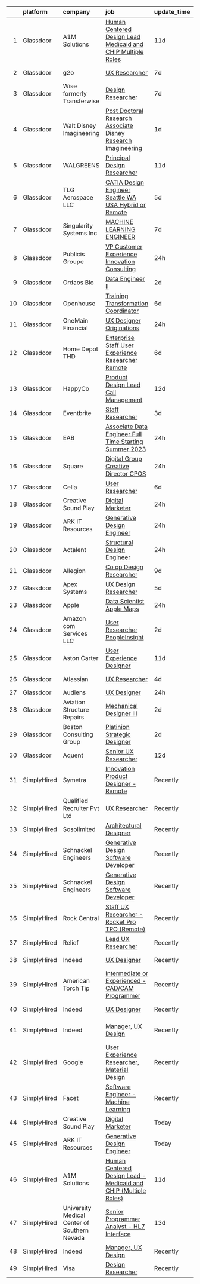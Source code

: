 

|    | platform    | company                                      | job                                                                                                                                                                                                                                                                                                                                                                                                                                                                                                                                                                                                                                                                                                                                                                                                                                                                                                                                                                                                                                                                                                                                                                                                                                                                                                                                                                               | update_time   | location                  |
|---:|:------------|:---------------------------------------------|:----------------------------------------------------------------------------------------------------------------------------------------------------------------------------------------------------------------------------------------------------------------------------------------------------------------------------------------------------------------------------------------------------------------------------------------------------------------------------------------------------------------------------------------------------------------------------------------------------------------------------------------------------------------------------------------------------------------------------------------------------------------------------------------------------------------------------------------------------------------------------------------------------------------------------------------------------------------------------------------------------------------------------------------------------------------------------------------------------------------------------------------------------------------------------------------------------------------------------------------------------------------------------------------------------------------------------------------------------------------------------------|:--------------|:--------------------------|
|  1 | Glassdoor   | A1M Solutions                                | [Human Centered Design Lead   Medicaid and CHIP  Multiple Roles ](https://www.glassdoor.com/partner/jobListing.htm?pos=118&ao=1136043&s=58&guid=00000182a5721390aaa34487b6cb5cb0&src=GD_JOB_AD&t=SR&vt=w&ea=1&cs=1_e6cca0af&cb=1660633093358&jobListingId=1008054171544&jrtk=3-0-1gain44u22g8m001-1gain44uhii38800-41ba618c4ce0747d-)                                                                                                                                                                                                                                                                                                                                                                                                                                                                                                                                                                                                                                                                                                                                                                                                                                                                                                                                                                                                                                             | 11d           | Baltimore, MD             |
|  2 | Glassdoor   | g2o                                          | [UX Researcher](https://www.glassdoor.com/partner/jobListing.htm?pos=126&ao=1136043&s=58&guid=00000182a5721390aaa34487b6cb5cb0&src=GD_JOB_AD&t=SR&vt=w&cs=1_7c6f54b8&cb=1660633093358&jobListingId=1008061203757&jrtk=3-0-1gain44u22g8m001-1gain44uhii38800-202fcdfb3e7bbcab-)                                                                                                                                                                                                                                                                                                                                                                                                                                                                                                                                                                                                                                                                                                                                                                                                                                                                                                                                                                                                                                                                                                    | 7d            | Columbus, OH              |
|  3 | Glassdoor   | Wise formerly Transferwise                   | [Design Researcher](https://www.glassdoor.com/partner/jobListing.htm?pos=117&ao=1136043&s=58&guid=00000182a5721390aaa34487b6cb5cb0&src=GD_JOB_AD&t=SR&vt=w&cs=1_2192c6de&cb=1660633093358&jobListingId=1008061068404&jrtk=3-0-1gain44u22g8m001-1gain44uhii38800-8e8d3fd3090ffea4-)                                                                                                                                                                                                                                                                                                                                                                                                                                                                                                                                                                                                                                                                                                                                                                                                                                                                                                                                                                                                                                                                                                | 7d            | New York, NY              |
|  4 | Glassdoor   | Walt Disney Imagineering                     | [Post Doctoral Research Associate  Disney Research Imagineering](https://www.glassdoor.com/partner/jobListing.htm?pos=107&ao=1110586&s=58&guid=00000182a5721390aaa34487b6cb5cb0&src=GD_JOB_AD&t=SR&vt=w&cs=1_29b1f866&cb=1660633093355&jobListingId=1008070871758&cpc=1FDE87803EF93CD3&jrtk=3-0-1gain44u22g8m001-1gain44uhii38800-094cb28899651f1e--6NYlbfkN0DAFTyt7pbDCC2JPO79CSdi1dIb81yjczP5qsKcZIxgiYm3-7g-689UDqHItQTwke9Fx28i8WvyzUKXqY8nPuZwaZLte5ddTqjQHCSuU5-ym2PGqwmmKXFtINbEiUYIg1mB-NmFatQHYkr_1eGlerVcAfCzygTPNzjEtBLdlkoRykc9qE6EZDidgx8Q-UExmWPY4YfY3UtTc4KscVhj4SxqWZZdnU9UFXi08g6-GIDQ_xnqIhZkbA-N3Y5WQAc5G81DPzl_PN7wm_sC6btmT-tL31YUfFQb8HkeEQlHWOXeO8XWpjTHmjCTIyMn6TzQ4U-cJ7zHnZt1X1-Yhrci1q1VPfecjQMS-7xtsB9jO__l3bUz9-chnln1KxU3ClIDvkCLZEd1h7WvQjNOypfEjSO4_sq4anE3BiO1eyNrnagydmv8XhKeqv3ueFrrmx0m2fk%3D)                                                                                                                                                                                                                                                                                                                                                                                                                                                                                                                                                | 1d            | Glendale, CA              |
|  5 | Glassdoor   | WALGREENS                                    | [Principal Design Researcher](https://www.glassdoor.com/partner/jobListing.htm?pos=129&ao=1136043&s=58&guid=00000182a5721390aaa34487b6cb5cb0&src=GD_JOB_AD&t=SR&vt=w&cs=1_8fe3f4f5&cb=1660633093358&jobListingId=1008054519490&jrtk=3-0-1gain44u22g8m001-1gain44uhii38800-6a57ac7a80c64215-)                                                                                                                                                                                                                                                                                                                                                                                                                                                                                                                                                                                                                                                                                                                                                                                                                                                                                                                                                                                                                                                                                      | 11d           | Chicago, IL               |
|  6 | Glassdoor   | TLG Aerospace  LLC                           | [CATIA Design Engineer   Seattle WA  USA    Hybrid or Remote](https://www.glassdoor.com/partner/jobListing.htm?pos=108&ao=1110586&s=58&guid=00000182a5721390aaa34487b6cb5cb0&src=GD_JOB_AD&t=SR&vt=w&ea=1&cs=1_a4ff3b87&cb=1660633093357&jobListingId=1008065865434&cpc=2CAED5C921A5F994&jrtk=3-0-1gain44u22g8m001-1gain44uhii38800-0040c5469c466f80--6NYlbfkN0BKgzQyzTF1Q9mOsR1amaS-juVGLjHt5Cdom-gEF9y-xWqkDHxzYyAYpJ3zUcDhxz4Ucf0zofPiYoEIDmBTRbiOZ55wDGzQ3IoJ104kSJOEtv19uoBn6H2Uul8rVc9knP6AVoyemQZ36veN3QI-BZuLQyoIs5b6xvEs0rEnx54MoqeORBjUJloUumLEXEADN9lbfu2T9wkRmoP3lOOy3kxn1c_hT7nwSCT7xhNC7PZfmEucT-fG5BCjbehLNSKiD0eCelRmXN9l1WuNaYDKxIkSA59I8LFwQKspp4IIH9M0OoX_t6xsE1TXsquKQsdjHCuk0FsdH-uuP0ZArqFuEaFKu_c6ALclF0DcI6OSrY3m3ChhP-4yICK963zEav8Tn7p61PvQ6MEOjpO2IDbic7E1sa37TbR3I8L1kxBQuRbL1fe9V_5629uhak9-Z4YS6ui-qcaf3y0s7XZZkrOfk7CTY-ywfXTSvIsxOvYjHYEXJAFB779_g2K60Pfvt7StXBbaTfMX-7IIjYOSZrh28S-TbFiTVftIQ-I%3D)                                                                                                                                                                                                                                                                                                                                                                                                                                              | 5d            | Seattle, WA               |
|  7 | Glassdoor   | Singularity Systems Inc                      | [MACHINE LEARNING ENGINEER](https://www.glassdoor.com/partner/jobListing.htm?pos=102&ao=1110586&s=58&guid=00000182a5721390aaa34487b6cb5cb0&src=GD_JOB_AD&t=SR&vt=w&ea=1&cs=1_cc5cc701&cb=1660633093355&jobListingId=1008061183924&cpc=AA7790897323AD50&jrtk=3-0-1gain44u22g8m001-1gain44uhii38800-7210eacefcc866b2--6NYlbfkN0CtwOkgDuej6vPfWODMxjOIyNEohQmdYMppGq8y8dOpBhDQGscm3dodQ8jwyPYAPvtMN8oOsFtAXeV00_JlJr2hexHfooBDObTkIixtocVIuly5mY_LhOoVsfT3yebNSuw3MixXazDBx5MNcje3IPzphM3oPK2w_zBOyGtydC8v00WH2tx7Qgl3pYOavSXSaCnvMNQfVVmoagizBKJbU3uXejRvt9iTLd4NkLzaN3RryJk3cw-1qf8lNLHiKbGt8F1zxC5cVj7Sg371JLW0nqflhz7S_lr6kqS81k7TqejnhtBKxQVFo0Qc4iDajH8cWE6kcs3Fj3osSqBW-qrTVWIInpTIRcXHN9uF7DLpdfYhJwf55mMC0-AJKZEspHxloMVQjycR4zghaYf1awNzIPdTTcMjdogYysY7JEDIXu1XbxvMJjsSPsMIysWwoQJte0YhD9o9MnTky9DCrAHcJCoMAeena-nRKwExhdQs7uTAUBzeotPLP8HxwBhaZtJ0wXftSfrgbnXOWg%3D%3D)                                                                                                                                                                                                                                                                                                                                                                                                                                                                                                  | 7d            | Princeton, NJ             |
|  8 | Glassdoor   | Publicis Groupe                              | [VP Customer Experience   Innovation Consulting](https://www.glassdoor.com/partner/jobListing.htm?pos=103&ao=1110586&s=58&guid=00000182a5721390aaa34487b6cb5cb0&src=GD_JOB_AD&t=SR&vt=w&cs=1_d51fc274&cb=1660633093354&jobListingId=1008072428603&cpc=036CEF58F9688075&jrtk=3-0-1gain44u22g8m001-1gain44uhii38800-925809f753b70d74--6NYlbfkN0D_XFSRfOpY7hhzl86VUrgfgdzYRVdqdkK81Ka1OFk9uoBeHTQ5PA0c8DCk8CaDkiZvQ96cH1tiabOA-EF73I75zlhjH_i8faoGfNUWOV_eQZ5RnpkacEc38PJoN43FDIAyqlmxUqaIfCS72ygbzcHdddE4LU4eAtNPbDfHHO9Y-kPT8OT0ssGHPzjaQG3MmWnd9cj3FSbqBQn04C9LU0KbvTTS1HCEZqQwo3MKZscfVvpBir5hYvNwOOkd4iH19KYaYOVnyXn_c0Dmqt1CtXO9lKoCjkrdfhyGft5TIToREmxYVmQSZWeBaTT3o83fyRvq4y884fPHzmcHaTHTnXGERWzgc-m6IpHuAlPgxnSekuSWC9BL1OB26l_39yCJLhkL69Y0Le8dfRNIaD63J7G6mZhAUJE-NXYShN1FF1ogqpGNHoRckgkOcdASzaX-TlTvaz2PItV4UyP8f0NvAz46hxPplDgIm9XVL0LJ-fJKwCyZLjn23PGYUobazJdWu5ZoBF88adM88rYZGyZDP7wo-Q-HpSBjDzht6WwJJD3VFrpYKHZFZLP96ST8_2LvbxanXk2VgQtPMqY6H10EIUV1)                                                                                                                                                                                                                                                                                                                                                                                                              | 24h           | Chicago, IL               |
|  9 | Glassdoor   | Ordaos Bio                                   | [Data Engineer II](https://www.glassdoor.com/partner/jobListing.htm?pos=110&ao=1110586&s=58&guid=00000182a5721390aaa34487b6cb5cb0&src=GD_JOB_AD&t=SR&vt=w&cs=1_d65f1b85&cb=1660633093356&jobListingId=1008069772532&cpc=FAE5E775D180B2FB&jrtk=3-0-1gain44u22g8m001-1gain44uhii38800-a52e4f4e1b4705e6--6NYlbfkN0DG4ntHtB_rMsnfhgmnSvK2brktLme1L4SiDeJjQ-izrVOLqRJ5-yjEhSyAj73O13Q6PqClqupxeGeG-RRlaFEm2N2-zOAeczuccoK1YhQQ5XAx-kWA75mS1ghaY2n-Onk6LccoOQo4MSdOSkU5kOz9uNZ6TU69W7mk8WRdunDrmDkPgy7_Nw7T5RUmLZ41UBh30Vyl8retSWdv_dPdgPrIu8vkiguhgNYfpAk6Ml-sTw8YLPSLh7NfFBLi7udSzDHqeChOMeWvZRZeIGAIlVVVowtFl8rfe6Gvkqpx3vtCtBQqw3DYb_Eval2ZqGWLbYHKKl4kTaNJi2oxAdO8jUVMIMZIDtFoNlDNab1KZ7Vj5XYDMadny2IHcEzJGinx3elPFzYdv-ndqQaSD2E_aYUUNmhYrGFpQx43ZEgoMXlfV2Lxcl3QcC8Koh1SBP8xqs_EFMkn_tLArw-KgVTWnkqpnpb5DXAwPQkm_yMQ0ZZ_clKQ3wYFqNMWikdsYungAdFN2RUju_6GlRHqaCOQQOMXTGJ9jIUViV-6U8odAeGTEH016p3k_DnZWbhgyZ_q29LXiEq052A8zGMHxiS9lp0rQpY6jKN9np3vhS9WhGEr5DPUfGdHA6r-zHawT4EdmjJk5O9clL8OxFOd2CYZLCNFqe8yD7uk_FoFIo5oj1xye-tAjIzK-7PA1E50H_fh5etYF_iIJ7l2ECO4tv2N2Nk-LJPN7Si05b7LlrRUgkI1o1SY9VvygWOVSQgQVM4kSngmMRApRibGz1YBIRm8tECkIlvwS1sY08AiVKWk9h8smM51VYVWaNpUcgc5Bux-xUuN-WJTCXE4GWaCQuxOwa_aT2QxfaCH-q94vbbbrv8yACZtIc0saRb8kH10m33XIyThr0IxFYZJNInx8wQ-VUBc3iX4yrMIzPKYnjLn75VqOl_cE_t8AA88ZC1o6DhM07yMSnSzl37WYA%3D%3D)                                                | 2d            | New York, NY              |
| 10 | Glassdoor   | Openhouse                                    | [Training   Transformation Coordinator](https://www.glassdoor.com/partner/jobListing.htm?pos=130&ao=1136043&s=58&guid=00000182a5721390aaa34487b6cb5cb0&src=GD_JOB_AD&t=SR&vt=w&ea=1&cs=1_76e36b91&cb=1660633093358&jobListingId=1008063012598&jrtk=3-0-1gain44u22g8m001-1gain44uhii38800-1913d0dffbc4fdb2-)                                                                                                                                                                                                                                                                                                                                                                                                                                                                                                                                                                                                                                                                                                                                                                                                                                                                                                                                                                                                                                                                       | 6d            | San Francisco, CA         |
| 11 | Glassdoor   | OneMain Financial                            | [UX Designer   Originations](https://www.glassdoor.com/partner/jobListing.htm?pos=105&ao=1110586&s=58&guid=00000182a5721390aaa34487b6cb5cb0&src=GD_JOB_AD&t=SR&vt=w&cs=1_7195ac5f&cb=1660633093355&jobListingId=1008071914189&cpc=59DEFF8D475298C3&jrtk=3-0-1gain44u22g8m001-1gain44uhii38800-581daa19ae61f5be--6NYlbfkN0Bjlu5n-gv5HO0Uw8oUWkLCzq7-4ueCq4bqHo-b0jTNgI54p76ZEKrkhhuicj6XEfpIjo7a25H-HLJS-w4TtHM5DVIGHRKKR7eoWugnC8SXCGGTuH0dhIGNY3EJpiSQ6rrIpQK3fHbdk5f1zo57fa6c1PTYQZ8yo04Juf7tfOBjUzHEhO7jgSeTY-VXIX0RQjgQohJQhz4G6X032VMmt5qTaBzEpJ6u1unkyY5IsdbDkUgNbxwQzO85iIzxHfeJHxEbBQaD4LpTeTgdmBS0fqYJiFvK17Wsz7y5gX2x0cGJbn1KMOGr7KOYpBZZW_DYyUKIhZChcl-SSMjNZHblu9zsBVh_fPXUu4GM3IS6xdRCwILzJjwXNYEa4h6vpGL3hkKd6Zh8LpxNosoIbkARPlTu0AJpBr4gbHB0H1yrqqtaauZ8ZkKaruztvy-Ba3hzmG8%3D)                                                                                                                                                                                                                                                                                                                                                                                                                                                                                                                                                                                    | 24h           | Fort Worth, TX            |
| 12 | Glassdoor   | Home Depot   THD                             | [Enterprise Staff User Experience Researcher  Remote ](https://www.glassdoor.com/partner/jobListing.htm?pos=123&ao=1136043&s=58&guid=00000182a5721390aaa34487b6cb5cb0&src=GD_JOB_AD&t=SR&vt=w&cs=1_2542d4e9&cb=1660633093358&jobListingId=1008063577185&jrtk=3-0-1gain44u22g8m001-1gain44uhii38800-98841ea7cd005356-)                                                                                                                                                                                                                                                                                                                                                                                                                                                                                                                                                                                                                                                                                                                                                                                                                                                                                                                                                                                                                                                             | 6d            | Atlanta, GA               |
| 13 | Glassdoor   | HappyCo                                      | [Product Design Lead   Call Management](https://www.glassdoor.com/partner/jobListing.htm?pos=122&ao=1136043&s=58&guid=00000182a5721390aaa34487b6cb5cb0&src=GD_JOB_AD&t=SR&vt=w&ea=1&cs=1_21b9cba1&cb=1660633093358&jobListingId=1008051268890&jrtk=3-0-1gain44u22g8m001-1gain44uhii38800-d64db073e1c3b8c9-)                                                                                                                                                                                                                                                                                                                                                                                                                                                                                                                                                                                                                                                                                                                                                                                                                                                                                                                                                                                                                                                                       | 12d           | Remote                    |
| 14 | Glassdoor   | Eventbrite                                   | [Staff Researcher](https://www.glassdoor.com/partner/jobListing.htm?pos=115&ao=1136043&s=58&guid=00000182a5721390aaa34487b6cb5cb0&src=GD_JOB_AD&t=SR&vt=w&cs=1_63c9833f&cb=1660633093357&jobListingId=1008069024242&jrtk=3-0-1gain44u22g8m001-1gain44uhii38800-c41e0339f0bcd15d-)                                                                                                                                                                                                                                                                                                                                                                                                                                                                                                                                                                                                                                                                                                                                                                                                                                                                                                                                                                                                                                                                                                 | 3d            | Remote                    |
| 15 | Glassdoor   | EAB                                          | [Associate Data Engineer  Full Time Starting Summer 2023 ](https://www.glassdoor.com/partner/jobListing.htm?pos=116&ao=1136043&s=58&guid=00000182a5721390aaa34487b6cb5cb0&src=GD_JOB_AD&t=SR&vt=w&cs=1_97f47bb7&cb=1660633093357&jobListingId=1008071825333&jrtk=3-0-1gain44u22g8m001-1gain44uhii38800-30fa73502429d50f-)                                                                                                                                                                                                                                                                                                                                                                                                                                                                                                                                                                                                                                                                                                                                                                                                                                                                                                                                                                                                                                                         | 24h           | Remote                    |
| 16 | Glassdoor   | Square                                       | [Digital Group Creative Director  CPOS](https://www.glassdoor.com/partner/jobListing.htm?pos=125&ao=1136043&s=58&guid=00000182a5721390aaa34487b6cb5cb0&src=GD_JOB_AD&t=SR&vt=w&cs=1_43aa5d09&cb=1660633093358&jobListingId=1008072943759&jrtk=3-0-1gain44u22g8m001-1gain44uhii38800-a10c8fbe432f51d3-)                                                                                                                                                                                                                                                                                                                                                                                                                                                                                                                                                                                                                                                                                                                                                                                                                                                                                                                                                                                                                                                                            | 24h           | Los Angeles, CA           |
| 17 | Glassdoor   | Cella                                        | [User Researcher](https://www.glassdoor.com/partner/jobListing.htm?pos=104&ao=1110586&s=58&guid=00000182a5721390aaa34487b6cb5cb0&src=GD_JOB_AD&t=SR&vt=w&cs=1_60e0c55e&cb=1660633093355&jobListingId=1008063335527&cpc=AC285F3A3ECA6BB0&jrtk=3-0-1gain44u22g8m001-1gain44uhii38800-7b47077143880670--6NYlbfkN0ABL5jwqrJX8j4-zsE1pdctockIOMh3bUiDojLxDHSgft-IBPHc-ugKxXUaFJpc9dcjlWjZdJls5oZUQmc3oxOF2YDr_yXSSNbXLCmenrFqs0rU5lpjVP81iyWap-KeNsUfQcYNfGp2G8CCDy8-Hw39OyeeZ-dU8YKHXDFjD7niJtDK2StkgXxuezG3CNz8Aem-nWXwBZE409_yuP0-PBrDEmmhgCps69rXO3KB5fs5M10VFLrQ3ELctXe8lcuofAdHj-MT68aaAR-LtH_kT9s1x-pVNDPymvHwAhmV5Cn3rrzj1oJbSZ5oXH4_5ldDJvxhBrbJ38ittl6tfC1F1_-6FUO_2TDt94krHzsUDxalGyEbDsiUQzk2BCzPKX9izOGNDsC2VNjNl7dT98hhKaEUVynlk_HEbrE_6H-X42FIzf-4lbxIxYuUc_K9WB1NwtXwzkKMPRcP_yzs0DcOh2mrbzK8wp20PI95OJY_ofAtovZdvPVEVwfE3mVqfeMLxryq1NuGosHpIMb_7rFm5_Y8nzTbXrXlu2pc-IkKLNZY2ylWlRJmZbn8-Zelrr94fiI2cDBa4_McAK6egUayhg_oJX9w6X_-dwuAFkPOcSLh55jB7Fetd_loK_MFfEtzTMEnlWAD2jbjBOEs7Mey-ucpkwwNOLH-52VyipThtTectVUNCpIsTf-GSaAqkDsnJRrO0dMnrwVHNWMPb4qq5VogU9cuubiFitFRfAbTrHKfc3lHJ4UTu02o)                                                                                                                                                                                                                                                                             | 6d            | Philadelphia, PA          |
| 18 | Glassdoor   | Creative Sound Play                          | [Digital Marketer](https://www.glassdoor.com/partner/jobListing.htm?pos=101&ao=1110586&s=58&guid=00000182a5721390aaa34487b6cb5cb0&src=GD_JOB_AD&t=SR&vt=w&ea=1&cs=1_405fba2c&cb=1660633093355&jobListingId=1008071803770&cpc=A0032DE20586B9BD&jrtk=3-0-1gain44u22g8m001-1gain44uhii38800-1abc8bb2f2c8f6d4--6NYlbfkN0Dx3r3E47sSe5bB3PIy1uzBZvlB7xy2NhfhZMlxQTsxrB8uLyVvmRNwY9a_i0SSTrzVNX_MkRdSsaOrasu8XY4p7oFhaLArae32JbLxnp4RLVA6tTAegSaoFYBB58n1gKyOE1axo2jskOKKbx-HA0CLfi_U5KxUzfbSjJdLJIhoE5sMkBOdPDlY_YEkkW3l_EncE5NxSxX3iQuY1veqmzD0p0HwHA8XYZVGBQBWylSDFbKKKwVW-b9f5DMoWkRpkW38WDyr7ygY1I7mfGhtrh6Et-FbnG2_9I9F22OkrWTnmvpN_32YIQiI53F4cGqJr9lj5k5UPV3avdWnD0dfBkHogDFHMRsqUTykH-D62eB-ZtVJ_R8FjlM2qLANTu6t6Ws0KG_a27Yf3Yb80MJVv9r2RufnnBPHVR0jyVKVDopZCjZCpzTz04dVQ73h5DRoJm2ycv4DgD3aGiOej78mmHmWNxTEvW4v5ioddGW7L-eRpq5cDaA2pAUDBS31igzNiHg%3D)                                                                                                                                                                                                                                                                                                                                                                                                                                                                                                                         | 24h           | Remote                    |
| 19 | Glassdoor   | ARK IT Resources                             | [Generative Design Engineer](https://www.glassdoor.com/partner/jobListing.htm?pos=114&ao=1136043&s=58&guid=00000182a5721390aaa34487b6cb5cb0&src=GD_JOB_AD&t=SR&vt=w&ea=1&cs=1_94e580bb&cb=1660633093357&jobListingId=1008072023675&jrtk=3-0-1gain44u22g8m001-1gain44uhii38800-59d5607c1d7a8210-)                                                                                                                                                                                                                                                                                                                                                                                                                                                                                                                                                                                                                                                                                                                                                                                                                                                                                                                                                                                                                                                                                  | 24h           | Menlo Park, CA            |
| 20 | Glassdoor   | Actalent                                     | [Structural Design Engineer](https://www.glassdoor.com/partner/jobListing.htm?pos=109&ao=1110586&s=58&guid=00000182a5721390aaa34487b6cb5cb0&src=GD_JOB_AD&t=SR&vt=w&ea=1&cs=1_a14c4c7b&cb=1660633093357&jobListingId=1008072524579&cpc=D2F1DE17EE1F43B9&jrtk=3-0-1gain44u22g8m001-1gain44uhii38800-5a67b7b998d67f9b--6NYlbfkN0ChYVx_I3yfZ_JDY3EFoivtqvi_stwnZ_kRt8Dowt_l_d1ydueao4NE-oUleRJ4yhgvM5-NIUg-psIiKjWyG8bK_8WykpFnhZQccgUZPyTG289LYg1Sr3uqbG6d37BwPOYbFhoInSddoXKaHUCIZXUkbLAt5rXR7TOuPNaG25v7Cbihaw8wHtaI4IY9y9ZW_kjtFhpEArNsyBuY11Ga9mgad_ndMzW5ccWk01n-yWDPyumtHPzLlD7DAoIbFAhJRItscMHTSI65rEvdj8mlky8x_9swONBlSpDY_DK3k6NKy4zKOAJmOesw2xT-pMngAVMJ3BtZFKu3TIJkrqPzYQPOpVpvjSWK90c-oHqbrILkKnx_fun2F9J5bpjY35cnj-crV2cmguOlX76-5Tm8dXOllOKfgPn13O2i_RI0dnbsKB3ZdMuB1S-2cL1RewpC7fK_R5V-t2ZbMXYjif1T1QW8B5BJqmJXDSCtBwqRaZsJ4rOCzRpWeyA6detEluEkEJxOqZfZehEMRrsPJZvISDRDQgpsNPURtUpNNZPTGIPi1MzzXvhjBHekv431FPwiRQ5hKDGjBAGePuwSbWqahZpFieHMTXf3gqrxMXuPOd0-T3mGXBinviZPrqXKrNXTCnpBoFy4G3DthD728UfLD4HIdQBMQiPhNXNBoVPrlqO9Xi9b8XrY6xR-dVEWDoQO2y4MWxJL8xW37f2YvEU1bUX_zwhql9eZcLlybsAJYkiYY-z7ntJAOpvfpih10UglnmIpRj0HjbNVsZkV99JAkcQEOqFai0H8lQkxz267_wOyOR9XiMs40PRvghuj1OJg41ufo6cVMyjQh0CY94D9lSmodSspz-OMrqOJOZO5FlK635z8VmDoMQQfuhsqbWWfHzZM8LMIklZSOI32wAgv9P40kKX07jtxCwiSdGY5tA-nFCCabrqs4F2bRzviaIwjGaMpkY9aGJeveyt6ONXicvWVbq34IzhOVKtWMA0IiGJUsg%3D%3D) | 24h           | Ridley Park, PA           |
| 21 | Glassdoor   | Allegion                                     | [Co op Design Researcher](https://www.glassdoor.com/partner/jobListing.htm?pos=121&ao=1136043&s=58&guid=00000182a5721390aaa34487b6cb5cb0&src=GD_JOB_AD&t=SR&vt=w&cs=1_d79e0ed5&cb=1660633093358&jobListingId=1008057114226&jrtk=3-0-1gain44u22g8m001-1gain44uhii38800-c8881cf3a56037c5-)                                                                                                                                                                                                                                                                                                                                                                                                                                                                                                                                                                                                                                                                                                                                                                                                                                                                                                                                                                                                                                                                                          | 9d            | Carmel, IN                |
| 22 | Glassdoor   | Apex Systems                                 | [UX Design Researcher](https://www.glassdoor.com/partner/jobListing.htm?pos=111&ao=1110586&s=58&guid=00000182a5721390aaa34487b6cb5cb0&src=GD_JOB_AD&t=SR&vt=w&cs=1_ae41ae24&cb=1660633093356&jobListingId=1008065920263&cpc=9908D8D4413DBB8A&jrtk=3-0-1gain44u22g8m001-1gain44uhii38800-695f1ccae877dba2--6NYlbfkN0DqWjE27Bj7wQp7zwejGyju2OyxUuq4SEucXSyN07WCWejYvQmJsgF2DYF8Y-TYieBtrVuolZIWOLfnq8QAjGV-LDlMzgeNhdOKHY6B_1txLWjexHmlErVJRT3_QFmVfmB2okFUfUlwib1OtL-EhPOhX6sYM35LcO3i9OKOTzkUZN_IkHKksrIPPm6-kViY61Yri_nplfCJCf57rzDcOeJnzVVj3Kk8jlV-IX5I-hKKEaatJ9OIBeHDkS2R8PvSdqSwUlO1NytXL9yTl8bNSXDN7XStdspDM-UpDD7x0UQcAlSDZ6-W1Pclx8FODGDoqa_PdTc4KNhw0bGwJRp5bJKBKgl7OyyFPsxlaBEKTd4sN1s1GbNvymxiwkHVQSKPg91eKufojXfptUj13C-Oc0iAheoFwYqX6Kx_R-Fk7FhLkSU9AwBIqIvSIreRnx54oqGtVCKoURDywZEwSO1K520jLun617T2YdgBHD8nD0s91-vqQXHHKQRjm4PVl7QvOOiLNrD29o4CIcw2q1l0wd0B5vU4RVBsmwf_aZYVZ8-zjpxKms48LdczWNq9ZWqMsvRWHHI-I29vOCxZ_0kp0HyQiY5PS-zyYBtuj3EN9_wa8k-yybhB4uRY)                                                                                                                                                                                                                                                                                                                                                                                                        | 5d            | Columbus, OH              |
| 23 | Glassdoor   | Apple                                        | [Data Scientist   Apple Maps](https://www.glassdoor.com/partner/jobListing.htm?pos=106&ao=1110586&s=58&guid=00000182a5721390aaa34487b6cb5cb0&src=GD_JOB_AD&t=SR&vt=w&cs=1_33c5b57b&cb=1660633093355&jobListingId=1008072873070&cpc=47CFDC01B3F81FAC&jrtk=3-0-1gain44u22g8m001-1gain44uhii38800-d8f758e3cc889181--6NYlbfkN0BvKrLyj5gPmtZO9T8euul8TCxuuKNOtzRJOomxnwSEodTz2Bc-sPZl1dBMH13w-jPoGoT-6tNO4SZeyICiuRE5Cv-RHVDYfdGKdDHm6IJXEluzzdehaf7bf6Y__raXJosEMfA_dih_DkTQUKw4n6nUNxbXQGHDDOzKW2uRf3F3E3tq_j_gzdcZEMOPAjy0XL05ZOh7gOypq4GkwlOKKUNYUxWlvvNc_ZRIx0vcXcM8dPpidkl0t93dT0tdd0V9FciMhtqT-IC5anYsg-bd8PEr-EJK0MCBdiPhIYduj5uA1Yudrb7vp2qqfOsqOeXt5sq7YQ5xQSADAtr_r_xgV170erlDWc_vbdac22_xo6ZCv__XaC_oKnF5uwd9-jq-VCs2C_NYvRX8AFNPW0WsTC6kIVlUL0D3otEh61yz19Y33edOQiPuxxay0WR832tfLtq0012GUO6oW5MUWLBo2WPUH8w6ZsA_Jj0sNOqK4Fj8KrT5WNaQguqbcbWCjAeRykDmIjmtgditUhHyj9tfVuDO5E_YX-0wdw9NVcFpJjgf_Aa9zpMkmnI6P9Ac6pH39iDCPqSM9OKVlgvrIuceb4g60U2Z9PejjeoibRaniAX-9bdx0WKmU0jANnnweasWN1UPLEAe7P88ZbCK16H70_0UcSjdN7i0AfGcJauhhRuwgwcOdSXvJeysZxK4R9rIafN3YMx45b_cPK3jYdKeaJMxS0KnZXYcKTN1TFQbQKcU-_0ywray5QC8pvBRSZ2CKYJuf-D7eWAVCO8oy8UKekiOz_XSLvVVY_P8YLzlBBST9bnNt8-bEiwwAqHfjayVytBMdLykwH9SvZKvLwV5PDtizftxv2wnr4vyEQQbnI0wsx_JFgOqPZmiRqs01EOpDOkq1SSy6A7-YpW7QxcDExlCAVS165He8AjNGiZ3IQW-18HYjVZqj3ApvOOtLUFc29Mul6CoKuqh-ucOSVHM7QsJ)                                 | 24h           | Seattle, WA               |
| 24 | Glassdoor   | Amazon com Services LLC                      | [User Researcher  PeopleInsight](https://www.glassdoor.com/partner/jobListing.htm?pos=128&ao=1136043&s=58&guid=00000182a5721390aaa34487b6cb5cb0&src=GD_JOB_AD&t=SR&vt=w&cs=1_763976b0&cb=1660633093358&jobListingId=1008069900162&jrtk=3-0-1gain44u22g8m001-1gain44uhii38800-b43c760616da6fc1-)                                                                                                                                                                                                                                                                                                                                                                                                                                                                                                                                                                                                                                                                                                                                                                                                                                                                                                                                                                                                                                                                                   | 2d            | Seattle, WA               |
| 25 | Glassdoor   | Aston Carter                                 | [User Experience Designer](https://www.glassdoor.com/partner/jobListing.htm?pos=113&ao=1110586&s=58&guid=00000182a5721390aaa34487b6cb5cb0&src=GD_JOB_AD&t=SR&vt=w&ea=1&cs=1_a4e29751&cb=1660633093357&jobListingId=1008053786189&cpc=8795CF9063CD573D&jrtk=3-0-1gain44u22g8m001-1gain44uhii38800-5e957ba5b4b46f4e--6NYlbfkN0ChYVx_I3yfZ_JDY3EFoivtqvi_stwnZ_kRt8Dowt_l_d1ydueao4NEv8X4QANiVn9JD5vvckC5i6j0rfTBqpcgvy67pi6iZNUP5V4TH5-RhQfJ11Bqifcd3lodHg1crcsyRt1zhCtqBW2yUB667GHysvFzVzXlu0FrQVEsPUdBoCxalFU2sA6Ud1RpTjxUDvU0rCOYsIM88l9R6IdSV5WXdM5XUSKyRbsr1BZ5-rTEEdo4Nlr4Sfl9O9HiLzEGrhNHPBc_hwkNRfl3i9AQXZonTsmoQSBYW5y9F3CPa2UvLCFy7wl26ZuiRHWPOSsaxSu0BqkiHuQP2_EdBmoYSBViSfmIEjryXicmMM5JjxB4mttjAFi_sOFaV6oX5t34X6C1y-RFdw9YpOv5yr5fWvsfOYBJQOwdwlY_dZlBFtApsB1qTgVDOIe4lvlq2Yy7rMVVLS2ByrHaXx8fS9UJ3CSodeJU-G5IYfL2gDrltFVjKRdBjvJT6LGJFai1sU_vmNa5MxdBUUK5nZHwBRvgxU9oUotmL4bY-wSCj63GRf1WzLd4-YqOmzxP_qNNrVjUxF-2Kx8C9wT21ShA7Du0i1Y16B-s0DSWfAtqSa_Yw3Ofo82e-zvrN1e05G40_D99SEMERSEdbqONn2uYI90YsygXdywwAHlDXNU4TF6XI9b1oP3_95MmN84rrLTaOzSzmSbv8pUhiPSPhzAY4wLeKh3NQZjaEe7Dj42hOW-KkMvjDY_sPfWPA_Wp7xo5RwWWeV2hPBcntfrGjg3Zb9ICVLcgEcNHpg9cC3ZwrA4vuCjLAKG-yTt7-jM4IH54Uvob3D4ANYA9NoKNRUcfE1luhr0TFWYuujln9td0_DAPwKBBS1vA5i2Wsu1AhJFZ3uKTez9Y8obDmB23pRbXHUhe33Z9cfFsmzhB6tTjU6fMAu8vaBATnLZodh1G53vQly7Ehf2GAiDZJXZa-g%3D%3D)                                   | 11d           | Brooklyn, NY              |
| 26 | Glassdoor   | Atlassian                                    | [UX Researcher](https://www.glassdoor.com/partner/jobListing.htm?pos=119&ao=1136043&s=58&guid=00000182a5721390aaa34487b6cb5cb0&src=GD_JOB_AD&t=SR&vt=w&cs=1_ba230ba0&cb=1660633093358&jobListingId=1008067372811&jrtk=3-0-1gain44u22g8m001-1gain44uhii38800-65ae110dba27b8cd-)                                                                                                                                                                                                                                                                                                                                                                                                                                                                                                                                                                                                                                                                                                                                                                                                                                                                                                                                                                                                                                                                                                    | 4d            | Mountain View, CA         |
| 27 | Glassdoor   | Audiens                                      | [UX Designer](https://www.glassdoor.com/partner/jobListing.htm?pos=124&ao=1136043&s=58&guid=00000182a5721390aaa34487b6cb5cb0&src=GD_JOB_AD&t=SR&vt=w&cs=1_b5e9f1d0&cb=1660633093358&jobListingId=1008072020113&jrtk=3-0-1gain44u22g8m001-1gain44uhii38800-417481361945e9bd-)                                                                                                                                                                                                                                                                                                                                                                                                                                                                                                                                                                                                                                                                                                                                                                                                                                                                                                                                                                                                                                                                                                      | 24h           | Remote                    |
| 28 | Glassdoor   | Aviation Structure Repairs                   | [Mechanical Designer III](https://www.glassdoor.com/partner/jobListing.htm?pos=127&ao=1136043&s=58&guid=00000182a5721390aaa34487b6cb5cb0&src=GD_JOB_AD&t=SR&vt=w&ea=1&cs=1_3da9a870&cb=1660633093358&jobListingId=1008070083904&jrtk=3-0-1gain44u22g8m001-1gain44uhii38800-9e50f7cd7b4f85d3-)                                                                                                                                                                                                                                                                                                                                                                                                                                                                                                                                                                                                                                                                                                                                                                                                                                                                                                                                                                                                                                                                                     | 2d            | Macomb, MI                |
| 29 | Glassdoor   | Boston Consulting Group                      | [Platinion Strategic Designer](https://www.glassdoor.com/partner/jobListing.htm?pos=120&ao=1136043&s=58&guid=00000182a5721390aaa34487b6cb5cb0&src=GD_JOB_AD&t=SR&vt=w&cs=1_cfdfd72c&cb=1660633093358&jobListingId=1008069868004&jrtk=3-0-1gain44u22g8m001-1gain44uhii38800-a81160145a4abe01-)                                                                                                                                                                                                                                                                                                                                                                                                                                                                                                                                                                                                                                                                                                                                                                                                                                                                                                                                                                                                                                                                                     | 2d            | San Francisco, CA         |
| 30 | Glassdoor   | Aquent                                       | [Senior UX Researcher](https://www.glassdoor.com/partner/jobListing.htm?pos=112&ao=1110586&s=58&guid=00000182a5721390aaa34487b6cb5cb0&src=GD_JOB_AD&t=SR&vt=w&cs=1_52f4a0bb&cb=1660633093357&jobListingId=1008051208353&cpc=654405A9B1E0A9F5&jrtk=3-0-1gain44u22g8m001-1gain44uhii38800-703d341d7d342d9c--6NYlbfkN0DMrcEu7yrtATojKJA7cEzGQ3FdRGWLh0CZQInL4ECGI9gD0Wolx9R2EDT7B77c2cRSY10wi-ePXOJg8nIu_ibrbHRamPzJmmrf-cgfHP2MYPuFr3C6FYWCt61aKloC0ogvAb_8L5f2BdltsHItqfiMWyZt7klUMZcB88DRRep0szCzGNXGHW1zHG_l6MH1G1j7EJq3cceb5qQfnDkkQi89E_t_1TOhkTyf0qj-Y0b56ve0MUyET2hmuEoiD6MQAeyyyeHDEOzYUppbv-WrDOg5gGKPDYD0toE4PB1Hpcv0-3X_ElFYNkBpjqxkJzH1e0Mh2ID-rzxMBh_LmjQ6uiVGItUfm0ljSDsBTg-98zuYiRAYPgCzmawIRx6ETd8XH_Vff9FVyY6O6bPFT8baz9rRtC39DZfIUpfOHsOtX0Yl8MYGaeUxIbxCiX-8KaliO4RTE0Cc-ANYdDwlVoLs7Fo4)                                                                                                                                                                                                                                                                                                                                                                                                                                                                                                                                                                        | 12d           | Remote                    |
| 31 | SimplyHired | Symetra                                      | [Innovation Product Designer - Remote](https://www.simplyhired.com/job/hSkWjaWMYgFhCFQx-vz3tfIowyPuP4lujgWiB5HyDVHP--PC0XA9tQ?q=generative+design)                                                                                                                                                                                                                                                                                                                                                                                                                                                                                                                                                                                                                                                                                                                                                                                                                                                                                                                                                                                                                                                                                                                                                                                                                                | Recently      | Bellevue, WA              |
| 32 | SimplyHired | Qualified Recruiter Pvt Ltd                  | [UX Researcher](https://www.simplyhired.com/job/gQy3HBKte0Ajjybh6-6Z_YIyx1iaGlXpqCNynOhBtq5MRu4ZC07ktQ?q=generative+design)                                                                                                                                                                                                                                                                                                                                                                                                                                                                                                                                                                                                                                                                                                                                                                                                                                                                                                                                                                                                                                                                                                                                                                                                                                                       | Recently      | Chicago, IL               |
| 33 | SimplyHired | Sosolimited                                  | [Architectural Designer](https://www.simplyhired.com/job/1wnZZjS_T2B-Khb33FLg8m5W26VpFJO-O7M0joPbDLzOi2-l3WqCTg?q=generative+design)                                                                                                                                                                                                                                                                                                                                                                                                                                                                                                                                                                                                                                                                                                                                                                                                                                                                                                                                                                                                                                                                                                                                                                                                                                              | Recently      | Boston, MA                |
| 34 | SimplyHired | Schnackel Engineers                          | [Generative Design Software Developer](https://www.simplyhired.com/job/KE0-EPFCtTp8eniWTTdVA6iqehRWfXqNBvdE0wHECgCONieSBqtj5A?q=generative+design)                                                                                                                                                                                                                                                                                                                                                                                                                                                                                                                                                                                                                                                                                                                                                                                                                                                                                                                                                                                                                                                                                                                                                                                                                                | Recently      | Omaha, NE                 |
| 35 | SimplyHired | Schnackel Engineers                          | [Generative Design Software Developer](https://www.simplyhired.com/job/KE0-EPFCtTp8eniWTTdVA6iqehRWfXqNBvdE0wHECgCONieSBqtj5A?q=generative+design)                                                                                                                                                                                                                                                                                                                                                                                                                                                                                                                                                                                                                                                                                                                                                                                                                                                                                                                                                                                                                                                                                                                                                                                                                                | Recently      | Omaha, NE                 |
| 36 | SimplyHired | Rock Central                                 | [Staff UX Researcher - Rocket Pro TPO (Remote)](https://www.simplyhired.com/job/nDUtDb29njJ5xh76A8Kw5SratkT7-VTCb7SihdPVm5HTqKstwFOSSA?q=generative+design)                                                                                                                                                                                                                                                                                                                                                                                                                                                                                                                                                                                                                                                                                                                                                                                                                                                                                                                                                                                                                                                                                                                                                                                                                       | Recently      | Detroit, MI               |
| 37 | SimplyHired | Relief                                       | [Lead UX Researcher](https://www.simplyhired.com/job/R6i7TwR5EKa9iYiKm0lFnInBy-K0lD87_gHyiifaiKhuBMMOW7ggEg?q=generative+design)                                                                                                                                                                                                                                                                                                                                                                                                                                                                                                                                                                                                                                                                                                                                                                                                                                                                                                                                                                                                                                                                                                                                                                                                                                                  | Recently      | Remote                    |
| 38 | SimplyHired | Indeed                                       | [UX Designer](https://www.simplyhired.com/job/URziMhrNTaKa1PLKfIfrhF-GuRmaj4gn2FhVHZfhBU3tWsV0R0J4dw?q=generative+design)                                                                                                                                                                                                                                                                                                                                                                                                                                                                                                                                                                                                                                                                                                                                                                                                                                                                                                                                                                                                                                                                                                                                                                                                                                                         | Recently      | United States             |
| 39 | SimplyHired | American Torch Tip                           | [Intermediate or Experienced - CAD/CAM Programmer](https://www.simplyhired.com/job/ifV5vJ5oIJ-RFxVjcNkr2FGqpGsMGx_xuALRe694-z420ejluC13oA?q=generative+design)                                                                                                                                                                                                                                                                                                                                                                                                                                                                                                                                                                                                                                                                                                                                                                                                                                                                                                                                                                                                                                                                                                                                                                                                                    | Recently      | Bradenton, FL             |
| 40 | SimplyHired | Indeed                                       | [UX Designer](https://www.simplyhired.com/job/URziMhrNTaKa1PLKfIfrhF-GuRmaj4gn2FhVHZfhBU3tWsV0R0J4dw?q=generative+design)                                                                                                                                                                                                                                                                                                                                                                                                                                                                                                                                                                                                                                                                                                                                                                                                                                                                                                                                                                                                                                                                                                                                                                                                                                                         | Recently      | United States             |
| 41 | SimplyHired | Indeed                                       | [Manager, UX Design](https://www.simplyhired.com/job/Bq589sK4IRMfwF5-KARscZ6LsNo2I05ZrwbHgWV1WMmQn8wB-Cg3yw?q=generative+design)                                                                                                                                                                                                                                                                                                                                                                                                                                                                                                                                                                                                                                                                                                                                                                                                                                                                                                                                                                                                                                                                                                                                                                                                                                                  | Recently      | United States +1 location |
| 42 | SimplyHired | Google                                       | [User Experience Researcher, Material Design](https://www.simplyhired.com/job/ArVykDMulQk39nZGCUuDK1lJfik1g7ADZ3T_pjyky7YsNkP6WaYxiw?q=generative+design)                                                                                                                                                                                                                                                                                                                                                                                                                                                                                                                                                                                                                                                                                                                                                                                                                                                                                                                                                                                                                                                                                                                                                                                                                         | Recently      | New York, NY              |
| 43 | SimplyHired | Facet                                        | [Software Engineer - Machine Learning](https://www.simplyhired.com/job/rRl7LpYqGiIowLAwzbrNzMgXtXTFbKgtp-z9fo66PKEqX4Q6nYlO_w?q=generative+design)                                                                                                                                                                                                                                                                                                                                                                                                                                                                                                                                                                                                                                                                                                                                                                                                                                                                                                                                                                                                                                                                                                                                                                                                                                | Recently      | San Francisco, CA         |
| 44 | SimplyHired | Creative Sound Play                          | [Digital Marketer](https://www.simplyhired.com/job/RPE_70TArJfIC4c0OpCHl7CiYbr364ii4bV0bS3jdg_7gFpSi-mkTQ?q=generative+design)                                                                                                                                                                                                                                                                                                                                                                                                                                                                                                                                                                                                                                                                                                                                                                                                                                                                                                                                                                                                                                                                                                                                                                                                                                                    | Today         | Remote                    |
| 45 | SimplyHired | ARK IT Resources                             | [Generative Design Engineer](https://www.simplyhired.com/job/EwWqrgkANL6lz-PNdT1UhB8HsE7wizgTpFFHrw0TcQayG6mdGXK56w?q=generative+design)                                                                                                                                                                                                                                                                                                                                                                                                                                                                                                                                                                                                                                                                                                                                                                                                                                                                                                                                                                                                                                                                                                                                                                                                                                          | Today         | Menlo Park, CA            |
| 46 | SimplyHired | A1M Solutions                                | [Human Centered Design Lead - Medicaid and CHIP (Multiple Roles)](https://www.simplyhired.com/job/uxyOkiRP-QyeK7kWRXuU2pV4YL6guvOGFjGDnx1hs2Kcfi_OeuNrwQ?q=generative+design)                                                                                                                                                                                                                                                                                                                                                                                                                                                                                                                                                                                                                                                                                                                                                                                                                                                                                                                                                                                                                                                                                                                                                                                                     | 11d           | Baltimore, MD             |
| 47 | SimplyHired | University Medical Center of Southern Nevada | [Senior Programmer Analyst - HL7 Interface](https://www.simplyhired.com/job/ocxRoNhD4MB3Y9UeM33F6GuBXdHLW5kpzPKYW8bVrYnms-7Tw18xAg?q=generative+design)                                                                                                                                                                                                                                                                                                                                                                                                                                                                                                                                                                                                                                                                                                                                                                                                                                                                                                                                                                                                                                                                                                                                                                                                                           | 13d           | Nashville, TN             |
| 48 | SimplyHired | Indeed                                       | [Manager, UX Design](https://www.simplyhired.com/job/Bq589sK4IRMfwF5-KARscZ6LsNo2I05ZrwbHgWV1WMmQn8wB-Cg3yw?q=generative+design)                                                                                                                                                                                                                                                                                                                                                                                                                                                                                                                                                                                                                                                                                                                                                                                                                                                                                                                                                                                                                                                                                                                                                                                                                                                  | Recently      | United States             |
| 49 | SimplyHired | Visa                                         | [Design Researcher](https://www.simplyhired.com/job/dNbu4MH6uBZGnd1DSe55nEVTeu0-oL6rQKxSoRfZlKNieUQ-jxt12g?q=generative+design)                                                                                                                                                                                                                                                                                                                                                                                                                                                                                                                                                                                                                                                                                                                                                                                                                                                                                                                                                                                                                                                                                                                                                                                                                                                   | Recently      | Denver, CO                |